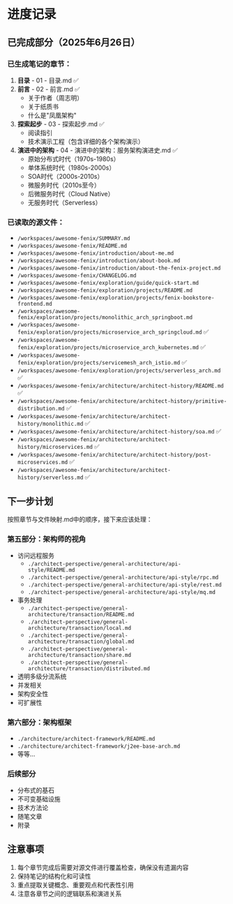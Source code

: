 # 进度记录

## 已完成部分（2025年6月26日）

### 已生成笔记的章节：
1. **目录** - 01 - 目录.md ✅
2. **前言** - 02 - 前言.md ✅ 
   - 关于作者（周志明）
   - 关于纸质书
   - 什么是"凤凰架构"
3. **探索起步** - 03 - 探索起步.md ✅
   - 阅读指引
   - 技术演示工程（包含详细的各个架构演示）
4. **演进中的架构** - 04 - 演进中的架构：服务架构演进史.md ✅
   - 原始分布式时代（1970s-1980s）
   - 单体系统时代（1980s-2000s）
   - SOA时代（2000s-2010s）
   - 微服务时代（2010s至今）
   - 后微服务时代（Cloud Native）
   - 无服务时代（Serverless）

### 已读取的源文件：
- `/workspaces/awesome-fenix/SUMMARY.md`
- `/workspaces/awesome-fenix/README.md`
- `/workspaces/awesome-fenix/introduction/about-me.md`
- `/workspaces/awesome-fenix/introduction/about-book.md`
- `/workspaces/awesome-fenix/introduction/about-the-fenix-project.md`
- `/workspaces/awesome-fenix/CHANGELOG.md`
- `/workspaces/awesome-fenix/exploration/guide/quick-start.md`
- `/workspaces/awesome-fenix/exploration/projects/README.md`
- `/workspaces/awesome-fenix/exploration/projects/fenix-bookstore-frontend.md`
- `/workspaces/awesome-fenix/exploration/projects/monolithic_arch_springboot.md`
- `/workspaces/awesome-fenix/exploration/projects/microservice_arch_springcloud.md` ✅
- `/workspaces/awesome-fenix/exploration/projects/microservice_arch_kubernetes.md` ✅
- `/workspaces/awesome-fenix/exploration/projects/servicemesh_arch_istio.md` ✅
- `/workspaces/awesome-fenix/exploration/projects/serverless_arch.md` ✅
- `/workspaces/awesome-fenix/architecture/architect-history/README.md` ✅
- `/workspaces/awesome-fenix/architecture/architect-history/primitive-distribution.md` ✅
- `/workspaces/awesome-fenix/architecture/architect-history/monolithic.md` ✅
- `/workspaces/awesome-fenix/architecture/architect-history/soa.md` ✅
- `/workspaces/awesome-fenix/architecture/architect-history/microservices.md` ✅
- `/workspaces/awesome-fenix/architecture/architect-history/post-microservices.md` ✅
- `/workspaces/awesome-fenix/architecture/architect-history/serverless.md` ✅

## 下一步计划

按照章节与文件映射.md中的顺序，接下来应该处理：

### 第五部分：架构师的视角
- 访问远程服务
  - `./architect-perspective/general-architecture/api-style/README.md`
  - `./architect-perspective/general-architecture/api-style/rpc.md`
  - `./architect-perspective/general-architecture/api-style/rest.md`
  - `./architect-perspective/general-architecture/api-style/mq.md`
- 事务处理
  - `./architect-perspective/general-architecture/transaction/README.md`
  - `./architect-perspective/general-architecture/transaction/local.md`
  - `./architect-perspective/general-architecture/transaction/global.md`
  - `./architect-perspective/general-architecture/transaction/share.md`
  - `./architect-perspective/general-architecture/transaction/distributed.md`
- 透明多级分流系统
- 并发相关
- 架构安全性
- 可扩展性

### 第六部分：架构框架
- `./architecture/architect-framework/README.md`
- `./architecture/architect-framework/j2ee-base-arch.md`
- 等等...

### 后续部分
- 分布式的基石
- 不可变基础设施
- 技术方法论
- 随笔文章
- 附录

## 注意事项

1. 每个章节完成后需要对源文件进行覆盖检查，确保没有遗漏内容
2. 保持笔记的结构化和可读性
3. 重点提取关键概念、重要观点和代表性引用
4. 注意各章节之间的逻辑联系和演进关系
